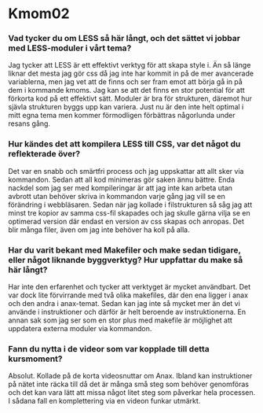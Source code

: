 Kmom02
===============================

### Vad tycker du om LESS så här långt, och det sättet vi jobbar med LESS-moduler i vårt tema?
Jag tycker att LESS är ett effektivt verktyg för att skapa style i. Än så länge liknar det mesta jag gör css då jag inte har kommit in på de mer avancerade variablerna, men jag vet att de finns och ser fram emot att börja gå in på dem i kommande kmoms. Jag kan se att det finns en stor potential för att förkorta kod på ett effektivt sätt. Moduler är bra för strukturen, däremot hur sjävla strukturen byggs upp kan variera. Just nu är den inte helt optimal i mitt egna tema men kommer förmodligen förbättras någorlunda under resans gång.

### Hur kändes det att kompilera LESS till CSS, var det något du reflekterade över?
Det var en snabb och smärtfri process och jag uppskattar att allt sker via kommandon. Sedan att all kod minimeras gör saken ännu bättre. Enda nackdel som jag ser med kompileringar är att jag inte kan arbeta utan avbrott utan behöver skriva in kommandon varje gång jag vill se en förändring i webbläsaren. Sedan när jag kollade i filstrukturen så såg jag att minst tre kopior av samma css-fil skapades och jag skulle gärna vilja se en optimerad version där endast en version av css skapas och anropas. Det blir många filer, även om jag inte behöver ha koll på alla.

### Har du varit bekant med Makefiler och make sedan tidigare, eller något liknande byggverktyg? Hur uppfattar du make så här långt?
Har inte den erfarenhet och tycker att verktyget är mycket användbart. Det var dock lite förvirrande med två olika makefiles, där den ena ligger i anax och den andra i anax-temat. Sedan kan jag inte så mycket mer än det vi använde i instruktioner och därför är helt beroende av instruktionerna. En annan sak som jag ser som en stor plus med makefile är möjlighet att uppdatera externa moduler via kommandon.

### Fann du nytta i de videor som var kopplade till detta kursmoment?
Absolut. Kollade på de korta videosnuttar om Anax. Ibland kan instruktioner på nätet inte räcka till då det är många små steg som behöver genomföras och det kan vara lätt att missa något litet steg som påverkar hela processen. I sådana fall en komplettering via en videon funkar utmärkt.
